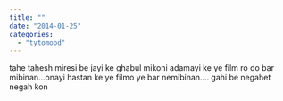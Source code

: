 ```yaml
---
title: ""
date: "2014-01-25"
categories: 
  - "tytomood"
---
```


tahe tahesh miresi be jayi ke ghabul mikoni adamayi ke ye film ro do bar mibinan...onayi hastan ke ye filmo ye bar nemibinan.... gahi be negahet negah kon
